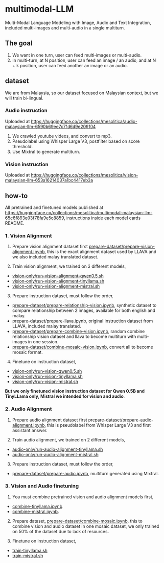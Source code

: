 # multimodal-LLM

Multi-Modal Language Modeling with Image, Audio and Text Integration, included multi-images and multi-audio in a single multiturn.

## The goal

1. We want in one turn, user can feed multi-images or multi-audio.
2. In multi-turn, at N position, user can feed an image / an audio, and at N + k position, user can feed another an image or an audio.

## dataset

We are from Malaysia, so our dataset focused on Malaysian context, but we will train bi-lingual.

### Audio instruction

Uploaded at https://huggingface.co/collections/mesolitica/audio-malaysian-llm-6590b69ee7c71d6d9e209104

1. We crawled youtube videos, and convert to mp3.
2. Pseudolabel using Whisper Large V3, postfilter based on score threshold.
3. Use Mixtral to generate multiturn.

### Vision instruction

Uploaded at https://huggingface.co/collections/mesolitica/vision-malaysian-llm-653a16214037a1bc4417eb3a

## how-to

All pretrained and finetuned models published at https://huggingface.co/collections/mesolitica/multimodal-malaysian-llm-65c6f893e03f78fa9e5c8859, instructions inside each model cards README.

### 1. Vision Alignment

1. Prepare vision alignment dataset first [prepare-dataset/prepare-vision-alignment.ipynb](prepare-dataset/prepare-vision-alignment.ipynb), this is the exact alignment dataset used by LLAVA and we also included malay translated dataset.

2. Train vision alignment, we trained on 3 different models,

- [vision-only/run-vision-alignment-qwen0.5.sh](vision-only/run-vision-alignment-qwen0.5.sh)
- [vision-only/run-vision-alignment-tinyllama.sh](vision-only/run-vision-alignment-tinyllama.sh)
- [vision-only/run-vision-alignment-mistral.sh](vision-only/run-vision-alignment-mistral.sh)

3. Prepare instruction dataset, must follow the order,

- [prepare-dataset/prepare-relationship-vision.ipynb](prepare-dataset/prepare-relationship-vision.ipynb), synthetic dataset to compare relationship between 2 images, available for both english and malay.
- [prepare-dataset/prepare-llava.ipynb](prepare-dataset/prepare-llava.ipynb), original instruction dataset from LLAVA, included malay translated.
- [prepare-dataset/prepare-combine-vision.ipynb](prepare-dataset/prepare-combine-vision.ipynb), random combine relationship vision dataset and llava to become multiturn with multi-images in one session.
- [prepare-dataset/combine-mosaic-vision.ipynb](prepare-dataset/combine-mosaic-vision.ipynb), convert all to become mosaic format.

4. Finetune on instruction dataset,

- [vision-only/run-vision-qwen0.5.sh](vision-only/run-vision-qwen0.5.sh)
- [vision-only/run-vision-tinyllama.sh](vision-only/run-vision-tinyllama.sh)
- [vision-only/run-vision-mistral.sh](vision-only/run-vision-mistral.sh)

**But we only finetuned vision instruction dataset for Qwen 0.5B and TinyLLama only, Mistral we intended for vision and audio**.

### 2. Audio Alignment

1. Prepare audio alignment dataset first [prepare-dataset/prepare-audio-alignment.ipynb](prepare-dataset/prepare-audio-alignment.ipynb), this is pseudolabel from Whisper Large V3 and first assistant answer.

2. Train audio alignment, we trained on 2 different models,

- [audio-only/run-audio-alignment-tinyllama.sh](audio-only/run-audio-alignment-tinyllama.sh)
- [audio-only/run-audio-alignment-mistral.sh](audio-only/run-audio-alignment-mistral.sh)

3. Prepare instruction dataset, must follow the order,

- [prepare-dataset/prepare-audio.ipynb](prepare-dataset/prepare-audio.ipynb), multiturn generated using Mixtral.

### 3. Vision and Audio finetuning

1. You must combine pretrained vision and audio alignment models first,

- [combine-tinyllama.ipynb](combine-tinyllama.ipynb).
- [combine-mistral.ipynb](combine-mistral.ipynb).

2. Prepare dataset, [prepare-dataset/combine-mosaic.ipynb](prepare-dataset/combine-mosaic.ipynb), this to combine vision and audio dataset in one mosaic dataset, we only trained on 50% of the dataset due to lack of resources.

3. Finetune on instruction dataset,

- [train-tinyllama.sh](train-tinyllama.sh)
- [train-mistral.sh](train-mistral.sh)